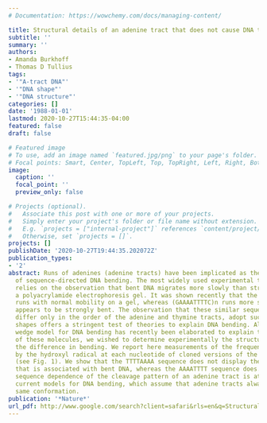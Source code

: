 ```yaml
---
# Documentation: https://wowchemy.com/docs/managing-content/

title: Structural details of an adenine tract that does not cause DNA to bend
subtitle: ''
summary: ''
authors:
- Amanda Burkhoff
- Thomas D Tullius
tags:
- '"A-tract DNA"'
- '"DNA shape"'
- '"DNA structure"'
categories: []
date: '1988-01-01'
lastmod: 2020-10-27T15:44:35-04:00
featured: false
draft: false

# Featured image
# To use, add an image named `featured.jpg/png` to your page's folder.
# Focal points: Smart, Center, TopLeft, Top, TopRight, Left, Right, BottomLeft, Bottom, BottomRight.
image:
  caption: ''
  focal_point: ''
  preview_only: false

# Projects (optional).
#   Associate this post with one or more of your projects.
#   Simply enter your project's folder or file name without extension.
#   E.g. `projects = ["internal-project"]` references `content/project/deep-learning/index.md`.
#   Otherwise, set `projects = []`.
projects: []
publishDate: '2020-10-27T19:44:35.202072Z'
publication_types:
- '2'
abstract: Runs of adenines (adenine tracts) have been implicated as the main determinant
  of sequence-directed DNA bending. The most widely used experimental test for bending
  relies on the observation that bent DNA migrates more slowly than straight DNA on
  a polyacrylamide electrophoresis gel. It was shown recently that the polymer (GTTTTAAAAC)n
  runs with normal mobility on a gel, whereas (GAAAATTTTC)n runs more slowly and thus
  appears to be strongly bent. The observation that these similar sequences, which
  differ only in the order of the adenine and thymine tracts, adopt such different
  shapes offers a stringent test of theories to explain DNA bending. Although the
  wedge model for DNA bending has recently been elaborated to explain the gel mobilities
  of these molecules, we wished to determine experimentally the structural basis for
  the difference in bending. We report here measurements of the frequency of cleavage
  by the hydroxyl radical at each nucleotide of cloned versions of the two polymers
  (see Fig. 1). We show that the TTTTAAAA sequence does not display the cleavage pattern
  that is associated with bent DNA, whereas the AAAATTTT sequence does. The observed
  sequence dependence of the cleavage pattern of an adenine tract is at odds with
  current models for DNA bending, which assume that adenine tracts always adopt the
  same conformation.
publication: '*Nature*'
url_pdf: http://www.google.com/search?client=safari&rls=en&q=Structural+details+of+an+adenine+tract+that+does+not+cause+DNA+to+bend&ie=UTF-8&oe=UTF-8
---
```

